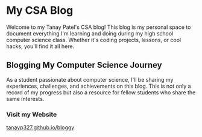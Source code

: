 # My CSA Blog

Welcome to my Tanay Patel's CSA blog! This blog is my personal space to document everything I'm learning and doing during my high school computer science class. Whether it's coding projects, lessons, or cool hacks, you'll find it all here.

## Blogging My Computer Science Journey

As a student passionate about computer science, I'll be sharing my experiences, challenges, and achievements on this blog. This is not only a record of my progress but also a resource for fellow students who share the same interests.

### Visit my Website

[tanayp327.github.io/bloggy](tanayp327.github.io/bloggy/)